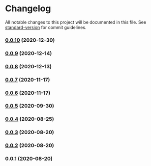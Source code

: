 # Changelog

All notable changes to this project will be documented in this file. See [standard-version](https://github.com/conventional-changelog/standard-version) for commit guidelines.

### [0.0.10](https://github.com/36node/kanban-sdk-js/compare/v0.0.9...v0.0.10) (2020-12-30)

### [0.0.9](https://github.com/36node/kanban-sdk-js/compare/v0.0.8...v0.0.9) (2020-12-14)

### [0.0.8](https://github.com/36node/kanban-sdk-js/compare/v0.0.7...v0.0.8) (2020-12-13)

### [0.0.7](https://github.com/36node/kanban-sdk-js/compare/v0.0.6...v0.0.7) (2020-11-17)

### [0.0.6](https://github.com/36node/kanban-sdk-js/compare/v0.0.5...v0.0.6) (2020-11-17)

### [0.0.5](https://github.com/36node/kanban-sdk-js/compare/v0.0.4...v0.0.5) (2020-09-30)

### [0.0.4](https://github.com/36node/kanban-sdk-js/compare/v0.0.3...v0.0.4) (2020-08-25)

### [0.0.3](https://github.com/36node/kanban-sdk-js/compare/v0.0.2...v0.0.3) (2020-08-20)

### [0.0.2](https://github.com/36node/kanban-sdk-js/compare/v0.0.1...v0.0.2) (2020-08-20)

### 0.0.1 (2020-08-20)
